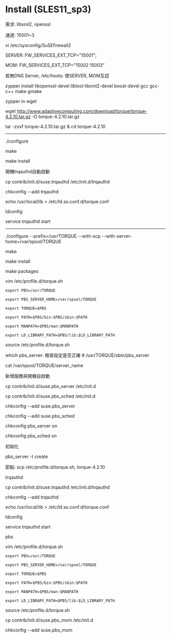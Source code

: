 # Install (SLES11_sp3)

需求: libxml2, openssl

通道: 15001~3

  vi /etc/sysconfig/SuSEfirewall2
  
  SERVER: FW_SERVICES_EXT_TCP="15001"; 
  
  MOM: FW_SERVICES_EXT_TCP="15002 15003"
  
若無DNS Server, /etc/hosts: 使SERVER, MOM互認

  zypper install libopenssl-devel libtool libxml2-devel boost-devel gcc gcc-c++ make gmake
  
  zypper in wget
  
  wget http://www.adaptivecomputing.com/download/torque/torque-4.2.10.tar.gz -O torque-4.2.10.tar.gz
  
  tar -zxvf torque-4.2.10.tar.gz & cd torque-4.2.10

--------------

  ./configure
  
  make
  
  make install
  
開機trqauthd自動啟動
  
  cp contrib/init.d/suse.trqauthd /etc/init.d/trqauthd
  
  chkconfig --add trqauthd
  
  echo /usr/local/lib > /etc/ld.so.conf.d/torque.conf
  
  ldconfig
  
  service trqauthd start
  
 --------------------------- 
  
  ./configure --prefix=/usr/TORQUE --with-scp --with-server-home=/var/spool/TORQUE
  
  make
  
  make install
  
  make packages
  
  vim /etc/profile.d/torque.sh
  
    export PBS=/usr/TORQUE
    
    export PBS_SERVER_HOME=/var/spool/TORQUE
    
    export TORQUE=$PBS
    
    export PATH=$PBS/bin:$PBS/sbin:$PATH
    
    export MANPATH=$PBS/man:$MANPATH
    
    export LD_LIBRARY_PATH=$PBS/lib:$LD_LIBRARY_PATH
    
  source /etc/profile.d/torque.sh
    
  which pbs_server: 檢查設定是否正確  # /usr/TORQUE/sbin/pbs_server
  
  cat /var/spool/TORQUE/server_name

新增服務與開機自啟動
  
  cp contrib/init.d/suse.pbs_server /etc/init.d
  
  cp contrib/init.d/suse.pbs_sched /etc/init.d
  
  chkconfig --add suse.pbs_server
  
  chkconfig --add suse.pbs_sched
  
  chkconfig pbs_server on
  
  chkconfig pbs_sched on
  
  
初始化

  pbs_server -t create
  
  
  
節點: scp /etc/profile.d/torque.sh, torque-4.2.10

trqauthd

  cp contrib/init.d/suse.trqauthd /etc/init.d/trqauthd
  
  chkconfig --add trqauthd
  
  echo /usr/local/lib > /etc/ld.so.conf.d/torque.conf
  
  ldconfig
  
  service trqauthd start
  
pbs

  vim /etc/profile.d/torque.sh
  
    export PBS=/usr/TORQUE
    
    export PBS_SERVER_HOME=/var/spool/TORQUE
    
    export TORQUE=$PBS
    
    export PATH=$PBS/bin:$PBS/sbin:$PATH
    
    export MANPATH=$PBS/man:$MANPATH
    
    export LD_LIBRARY_PATH=$PBS/lib:$LD_LIBRARY_PATH
    
  source /etc/profile.d/torque.sh
  
  cp contrib/init.d/suse.pbs_mom /etc/init.d
  
  chkconfig --add suse.pbs_mom

